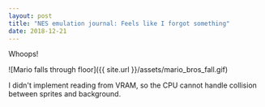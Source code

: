 ```yaml
---
layout: post
title: "NES emulation journal: Feels like I forgot something"
date: 2018-12-21
---
```


Whoops!

![Mario falls through floor]({{ site.url }}/assets/mario_bros_fall.gif)

I didn't implement reading from VRAM, so the CPU cannot handle collision
between sprites and background.
